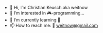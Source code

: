 - 👋 Hi, I’m Christian Keusch aka weitnow
- 👀 I’m interested in 🎮-programming...
- 🌱 I’m currently learning 🐍
- 📫 How to reach me: 📧 weitnow@gmail.com


<a href="https://www.linkedin.com/in/christian-keusch-428787248/" class="social-icon si-rounded si-small si-linkedin">
  <i class="icon-linkedin"></i>
</a>

